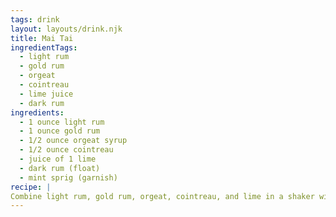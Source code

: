 ```yaml
---
tags: drink
layout: layouts/drink.njk
title: Mai Tai
ingredientTags:
  - light rum
  - gold rum
  - orgeat
  - cointreau
  - lime juice
  - dark rum
ingredients:
  - 1 ounce light rum
  - 1 ounce gold rum
  - 1/2 ounce orgeat syrup
  - 1/2 ounce cointreau
  - juice of 1 lime
  - dark rum (float)
  - mint sprig (garnish)
recipe: |
Combine light rum, gold rum, orgeat, cointreau, and lime in a shaker with ice and shake vigorously. Pour over ice. Float an extra 1/2 ounce dark rum over the top and garnish with mint if desired. 
---
```

